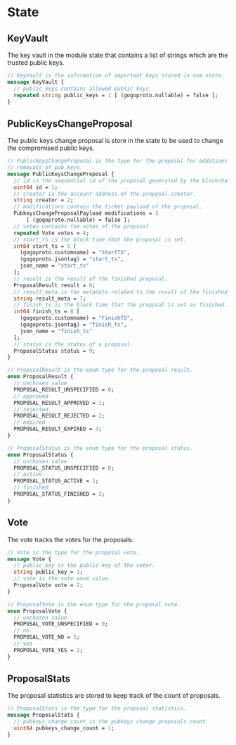 # **State**

## **KeyVault**

The key vault in the module state that contains a list of strings which are the trusted public keys.

```proto
// KeyVault is the information of important keys stored in ovm state.
message KeyVault {
  // public_keys contains allowed public keys.
  repeated string public_keys = 1 [ (gogoproto.nullable) = false ];
}
```

## **PublicKeysChangeProposal**

The public keys change proposal is store in the state to be used to change the compromised public keys.

```proto
// PublicKeysChangeProposal is the type for the proposal for additions and
// removals of pub keys.
message PublicKeysChangeProposal {
  // id is the sequential id of the proposal generated by the blockchain.
  uint64 id = 1;
  // creator is the account address of the proposal creator.
  string creator = 2;
  // modifications contain the ticket payload of the proposal.
  PubkeysChangeProposalPayload modifications = 3
      [ (gogoproto.nullable) = false ];
  // votes contains the votes of the proposal.
  repeated Vote votes = 4;
  // start_ts is the block time that the proposal is set.
  int64 start_ts = 5 [
    (gogoproto.customname) = "StartTS",
    (gogoproto.jsontag) = "start_ts",
    json_name = "start_ts"
  ];
  // result is the result of the finished proposal.
  ProposalResult result = 6;
  // result_meta is the metadata related to the result of the finished proposal.
  string result_meta = 7;
  // finish_ts is the block time that the proposal is set as finished.
  int64 finish_ts = 8 [
    (gogoproto.customname) = "FinishTS",
    (gogoproto.jsontag) = "finish_ts",
    json_name = "finish_ts"
  ];
  // status is the status of a proposal.
  ProposalStatus status = 9;
}

// ProposalResult is the enum type for the proposal result.
enum ProposalResult {
  // unchosen value
  PROPOSAL_RESULT_UNSPECIFIED = 0;
  // approved
  PROPOSAL_RESULT_APPROVED = 1;
  // rejected
  PROPOSAL_RESULT_REJECTED = 2;
  // expired
  PROPOSAL_RESULT_EXPIRED = 3;
}

// ProposalStatus is the enum type for the proposal status.
enum ProposalStatus {
  // unchosen value
  PROPOSAL_STATUS_UNSPECIFIED = 0;
  // active
  PROPOSAL_STATUS_ACTIVE = 1;
  // finished
  PROPOSAL_STATUS_FINISHED = 2;
}
```

## **Vote**

The vote tracks the votes for the proposals.

```proto
// Vote is the type for the proposal vote.
message Vote {
  // public_key is the public key of the voter.
  string public_key = 1;
  // vote is the vote enum value.
  ProposalVote vote = 2;
}

// ProposalVote is the enum type for the proposal vote.
enum ProposalVote {
  // unchosen value
  PROPOSAL_VOTE_UNSPECIFIED = 0;
  // no
  PROPOSAL_VOTE_NO = 1;
  // yes
  PROPOSAL_VOTE_YES = 2;
}
```

## **ProposalStats**

The proposal statistics are stored to keep track of the count of proposals.

```proto
// ProposalStats is the type for the proposal statistics.
message ProposalStats {
  // pubkeys_change_count is the pubkeys change proposals count.
  uint64 pubkeys_change_count = 1;
}
```
